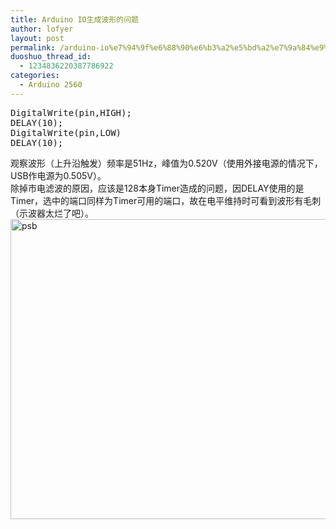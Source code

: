 ```yaml
---
title: Arduino IO生成波形的问题
author: lofyer
layout: post
permalink: /arduino-io%e7%94%9f%e6%88%90%e6%b3%a2%e5%bd%a2%e7%9a%84%e9%97%ae%e9%a2%98/
duoshuo_thread_id:
  - 1234836220387786922
categories:
  - Arduino 2560
---
```

<pre>DigitalWrite(pin,HIGH);
DELAY(10);
DigitalWrite(pin,LOW)
DELAY(10);
</pre>

观察波形（上升沿触发）频率是51Hz，峰值为0.520V（使用外接电源的情况下，USB作电源为0.505V）。  
除掉市电滤波的原因，应该是128本身Timer造成的问题，因DELAY使用的是Timer，选中的端口同样为Timer可用的端口，故在电平维持时可看到波形有毛刺（示波器太烂了吧）。  
[<img src="http://69.164.197.168/wp-content/uploads/2013/03/psb.jpg" alt="psb" width="640" height="480" class="alignnone size-full wp-image-1771" />][1]

 [1]: http://69.164.197.168/wp-content/uploads/2013/03/psb.jpg